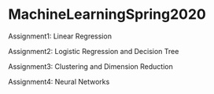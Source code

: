 # MachineLearningSpring2020

Assignment1: Linear Regression

Assignment2: Logistic Regression and Decision Tree

Assignment3: Clustering and Dimension Reduction

Assignment4: Neural Networks
